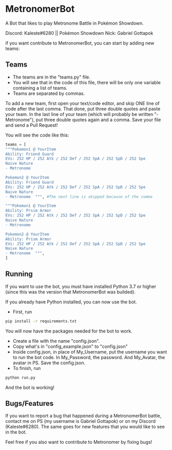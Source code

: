 # MetronomerBot
A Bot that likes to play Metronome Battle in Pokémon Showdown.

Discord: Kaleste#6280 || Pokémon Showdown Nick: Gabriel Gottapok

if you want contribute to MetronomerBot, you can start by adding new teams:

## Teams

- The teams are in the "teams.py" file.
- You will see that in the code of this file, there will be only one variable containing a list of teams.
- Teams are separated by commas.

To add a new team, first open your text/code editor, and skip ONE line of code after the last comma. That done, put three double quotes and paste your team.
In the last line of your team (which will probably be written "- Metronome"), put three double quotes again and a comma. Save your file and send a Pull Request!

You will see the code like this:

```python
teams = [
"""Pokemon1 @ YourItem  
Ability: Friend Guard  
EVs: 252 HP / 252 Atk / 252 Def / 252 SpA / 252 SpD / 252 Spe  
Naive Nature  
- Metronome  

Pokemon2 @ YourItem  
Ability: Friend Guard  
EVs: 252 HP / 252 Atk / 252 Def / 252 SpA / 252 SpD / 252 Spe  
Naive Nature  
- Metronome  """, #The next line is skipped because of the comma

"""Pokemon1 @ YourItem  
Ability: Prsim Armor  
EVs: 252 HP / 252 Atk / 252 Def / 252 SpA / 252 SpD / 252 Spe  
Naive Nature  
- Metronome  

Pokemon2 @ YourItem  
Ability: Prism Armor  
EVs: 252 HP / 252 Atk / 252 Def / 252 SpA / 252 SpD / 252 Spe  
Naive Nature  
- Metronome  """, 
]
```

## Running


If you want to use the bot, you must have installed Python 3.7 or higher (since this was the version that MetronomerBot was builded).

If you already have Python installed, you can now use the bot.

- First, run
```bash
pip install -r requirements.txt
```

You will now have the packages needed for the bot to work.

- Create a file with the name "config.json".
- Copy what's in "config_example.json" to "config.json"
- Inside config.json, in place of My_Username, put the username you want to run the bot code. In My_Password, the password. And My_Avatar, the avatar in PS. Save the config.json.
- To finish, run
```bash
python run.py
```

And the bot is working!

## Bugs/Features

If you want to report a bug that happened during a MetronomerBot battle, contact me on PS (my username is Gabriel Gottapok) or on my Discord (Kaleste#6280).
The same goes for new features that you would like to see in the bot.

Feel free if you also want to contribute to Metronomer by fixing bugs!